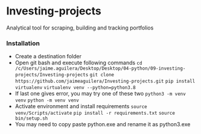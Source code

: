 # Investing-projects
Analytical tool for scraping, building and tracking portfolios

### Installation

- Create a destination folder
- Open git bash and execute following commands
	`cd /c/Users/jaime.aguilera/Desktop/Desktop/04-python/09-investing-projects/Investing-projects`
	`git clone https://github.com/jaimeaguilera/Investing-projects.git`
	`pip install virtualenv`
	`virtualenv venv --python=python3.8`
- If last one gives error, you may try one of these two
	`python3 -m venv venv`
	`python -m venv venv`
- Activate environment and install requirements
	`source venv/Scripts/activate`
	`pip install -r requirements.txt`
	`source bin/setup.sh`
- You may need to copy paste python.exe and rename it as python3.exe


